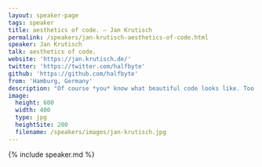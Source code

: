 ```yaml
---
layout: speaker-page
tags: speaker
title: aesthetics of code. – Jan Krutisch
permalink: /speakers/jan-krutisch-aesthetics-of-code.html
speaker: Jan Krutisch
talk: aesthetics of code.
website: 'https://jan.krutisch.de/'
twitter: 'https://twitter.com/halfbyte'
github: 'https://github.com/halfbyte'
from: 'Hamburg, Germany'
description: "Of course *you* know what beautiful code looks like. Too bad nobody actually agrees with you. So, what exactly makes beautiful code? Is it readability? Elegance? Simplicity? How much of it depends on the programming language, on your coding style and on the actual code you're writing? The presentation will contain nothing but code and thus the talk will be largely non-technical."
image:
  height: 600
  width: 400
  type: jpg
  heightSite: 200
  filename: /speakers/images/jan-krutisch.jpg
---
```


{% include speaker.md %}
